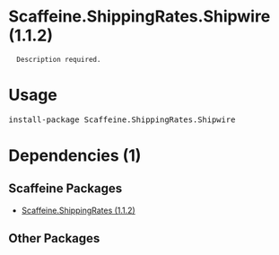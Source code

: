 ﻿Scaffeine.ShippingRates.Shipwire (1.1.2)
======

      Description required.
    
Usage
======
<pre>install-package Scaffeine.ShippingRates.Shipwire</pre>
Dependencies (1)
=====

Scaffeine Packages
------
* [Scaffeine.ShippingRates (1.1.2)](https://github.com/wcpro/Scaffeine/tree/master/src/Scaffeine.ShippingRates)

Other Packages
------
